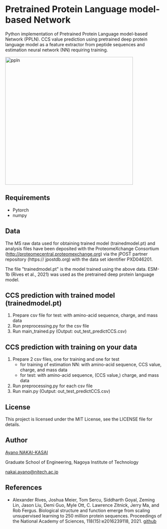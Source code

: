 # Pretrained Protein Language model-based Network

Python implementation of Pretrained Protein Language model-based Network (PPLN).
CCS value prediction using pretrained deep protein language model as a feature extractor from peptide sequences 
and estimation neural network (NN) requiring training.

<img width="407" alt="ppln" src="https://github.com/user-attachments/assets/2359ecf6-aa4f-4629-9597-3165493f2e97">



## Requirements
- Pytorch
- numpy

## Data
The MS raw data used for obtaining trained model (trainedmodel.pt) and analysis files have been deposited with the ProteomeXchange
Consortium (http://proteomecentral.proteomexchange.org) via the jPOST partner
repository (https:// jpostdb.org) with the data set identifier PXD046201.

The file "trainedmodel.pt" is the model trained using the above data.
ESM-1b (Rives et al., 2021) was used as the pretrained deep protein language model.


## CCS prediction with trained model (trainedmodel.pt)
1. Prepare csv file for test: with amino-acid sequence, charge, and mass data
2. Run preprocessing.py for the csv file
3. Run main_trained.py (Output: out_test_predictCCS.csv)

## CCS prediction with training on your data
1. Prepare 2 csv files, one for training and one for test
   - for training of estimation NN: with amino-acid sequence, CCS value, charge, and mass data
   - for test: with amino-acid sequence, (CCS value,) charge, and mass data 
3. Run preprocessing.py for each csv file
4. Run main.py (Output: out_test_predictCCS.csv)


## License
This project is licensed under the MIT License, see the LICENSE file for details.

## Author
[Ayano NAKAI-KASAI](https://sites.google.com/view/ayano-nakai/home/english)

Graduate School of Engineering, Nagoya Institute of Technology

nakai.ayano@nitech.ac.jp

## References
- Alexander Rives, Joshua Meier, Tom Sercu, Siddharth Goyal, Zeming Lin, Jason Liu, Demi Guo,
Myle Ott, C. Lawrence Zitnick, Jerry Ma, and Rob Fergus. Biological structure and function emerge
from scaling unsupervised learning to 250 million protein sequences. Proceedings of the National
Academy of Sciences, 118(15):e2016239118, 2021. [github](https://github.com/facebookresearch/esm)
